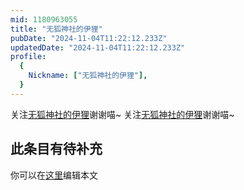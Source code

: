 ```yaml
---
mid: 1180963055
title: "无狐神社的伊狸"
pubDate: "2024-11-04T11:22:12.233Z"
updatedDate: "2024-11-04T11:22:12.233Z"
profile:
  {
    Nickname: ["无狐神社的伊狸"],
  }
---
```


关注[无狐神社的伊狸](https://space.bilibili.com/1180963055)谢谢喵~ 关注[无狐神社的伊狸](https://space.bilibili.com/1180963055)谢谢喵~

## 此条目有待补充
你可以在[这里](https://github.com/Yuhanawa/VTuber.ICU-Content/edit/master/v/无狐神社的伊狸/index.md)编辑本文
